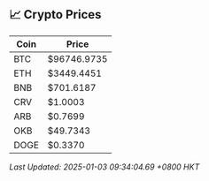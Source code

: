 ## 📈 Crypto Prices

| Coin | Price |
| ---- | ----- |
| BTC | $96746.9735 |
| ETH | $3449.4451 |
| BNB | $701.6187 |
| CRV | $1.0003 |
| ARB | $0.7699 |
| OKB | $49.7343 |
| DOGE | $0.3370 |

_Last Updated: 2025-01-03 09:34:04.69 +0800 HKT_